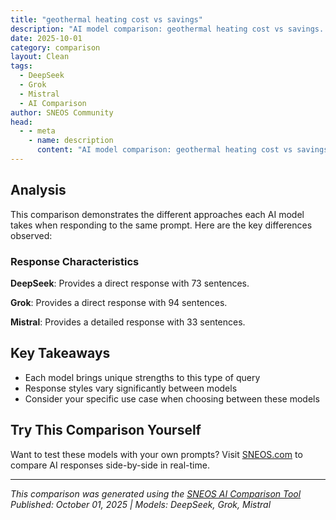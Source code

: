 ```yaml
---
title: "geothermal heating cost vs savings"
description: "AI model comparison: geothermal heating cost vs savings..."
date: 2025-10-01
category: comparison
layout: Clean
tags:
  - DeepSeek
  - Grok
  - Mistral
  - AI Comparison
author: SNEOS Community
head:
  - - meta
    - name: description
      content: "AI model comparison: geothermal heating cost vs savings..."
---
```


<ChatComparison
  title="geothermal heating cost vs savings"
  prompt="geothermal heating cost vs savings"
  :responses='{
    "DeepSeek": "Of course. This is an excellent question, as the decision to install a geothermal heating and cooling system (also called a ground-source heat pump) is a significant financial investment with a long-term outlook.\n\nHere\u2019s a detailed breakdown of the costs, the savings, and the factors that determine your payback period.\n\n### Executive Summary: The Big Picture\n\n*   **Cost:** Geothermal systems have very **high upfront costs** ($15,000 - $50,000\u002B), primarily due to the ground loop installation.\n*   **Savings:** They provide **significant long-term savings** on monthly utility bills (25% to 70% compared to conventional systems) and have low maintenance costs.\n*   **Verdict:** It\u0027s an investment. The high initial cost is offset by lower operating costs over time, leading to a positive return on investment (ROI), but the payback period is typically long-term (5-20 years).\n\n---\n\n### Part 1: The High Upfront Cost (The Investment)\n\nThe total cost varies dramatically based on your location, home size, soil conditions, and the type of ground loop.\n\n**Key Cost Factors:**\n\n1.  **Ground Loop Installation:** This is the most expensive part, often 50-70% of the total cost. It involves excavating your yard.\n    *   **Horizontal Loop:** Cheaper ($10,000 - $25,000) but requires a large, open yard.\n    *   **Vertical Loop:** More expensive ($20,000 - $35,000\u002B) but ideal for smaller lots. Requires deep drilling.\n    *   **Pond/Lake Loop:** Least expensive if you have a suitable body of water.\n\n2.  **Heat Pump Unit Itself:** The indoor unit costs $3,000 - $8,000, similar to a high-end traditional system.\n\n3.  **Home Size and Existing Ductwork:** A larger home requires a larger, more expensive system. Retrofitting ductwork adds significant cost.\n\n4.  **Location and Labor:** Costs for drilling and excavation vary by region.\n\n**Typical Total Cost Range:**\n*   **For a 2,500 sq. ft. home:** The total installed cost typically falls between **$20,000 and $35,000.**\n\n---\n\n### Part 2: The Long-Term Savings (The Payoff)\n\nThis is where geothermal shines. Savings come from three main areas:\n\n**1. Massive Reduction in Heating \u0026 Cooling Bills:**\nGeothermal systems are extremely efficient because they move heat instead of creating it by burning fuel. They are **300-600% efficient**, compared to a high-efficiency gas furnace which is 90-98% efficient.\n\n*   **Compared to Electric Resistance (Baseboards, Old Furnaces):** You can save **50-70%** on your heating bill. The payback period is fastest here.\n*   **Compared to Fuel Oil or Propane:** You can save **40-60%** on your heating costs.\n*   **Compared to a Standard Natural Gas Furnace:** Savings are more modest but still significant, typically **25-50%** on heating. The payback period is longest in areas with cheap natural gas.\n*   **Cooling Savings:** A geothermal system is also a highly efficient air conditioner, often **20-40% more efficient** than the best conventional central air conditioners.\n\n**2. Low Maintenance Costs:**\nThe underground loops are built to last 50\u002B years. The indoor heat pump unit is protected from the elements and has a long lifespan (20-25 years). Annual maintenance is simple and inexpensive compared to fossil fuel systems.\n\n**3. Potential Additional Financial Benefits:**\n*   **Federal Tax Credits (U.S.):** The **Residential Clean Energy Credit** offers a **30% tax credit** on the total installed cost through 2032. This is a massive incentive that can reduce your net cost by thousands.\n    *   *Example: On a $30,000 system, your tax credit would be $9,000, making your net cost $21,000.*\n*   **State \u0026 Local Incentives:** Many states and utility companies offer additional rebates and tax incentives.\n*   **Increased Home Value:** Studies have shown a geothermal system can increase your property\u0027s resale value.\n\n---\n\n### Part 3: The Payback Period Analysis\n\nThe payback period is the time it takes for your annual savings to equal the net cost of the system.\n\n**Scenario: A 2,500 sq. ft. home switching from an old system.**\n\n| Factor | Scenario A (Favorable) | Scenario B (Less Favorable) |\n| :--- | :--- | :--- |\n| **Existing System** | Old Fuel Oil / Electric | Modern Natural Gas |\n| **Annual Energy Bill** | $4,500 | $2,200 |\n| **Geo System Installed Cost** | $30,000 | $30,000 |\n| **Federal Tax Credit (30%)** | -$9,000 | -$9,000 |\n| **Net System Cost** | **$21,000** | **$21,000** |\n| **Estimated Annual Savings** | 50% ($2,250/year) | 30% ($660/year) |\n| **Simple Payback Period** | **~9.3 years** | **~31.8 years** |\n\n**Key Takeaway:** The payback period is highly sensitive to:\n*   **What you are replacing:** The worse your current system, the faster the payback.\n*   **Local fuel costs:** If natural gas is very cheap, the payback is slower. If electricity, oil, or propane is expensive, the payback is faster.\n*   **Available Incentives:** The 30% federal tax credit is a game-changer.\n\n---\n\n### Geothermal vs. Other Systems: A Quick Comparison Table\n\n| System Type | Upfront Cost | Operating Cost (Heating) | Lifespan | Environmental Impact |\n| :--- | :--- | :--- | :--- | :--- |\n| **Geothermal** | Very High | **Very Low** | 20-25 yrs (unit)\u003Cbr\u003E50\u002B yrs (loop) | **Very Low** |\n| **Standard Air-Source Heat Pump** | Medium | Low | 15 years | Low |\n| **High-Efficiency Gas Furnace** | Medium-Low | Low (if gas is cheap) | 15-20 years | Medium |\n| **Oil Furnace** | Medium | High | 15-20 years | High |\n| **Electric Furnace** | Low | **Very High** | 15-20 years | High (if grid is dirty) |\n\n### Conclusion: Is Geothermal Worth It?\n\n**Geothermal is likely a GREAT financial decision if:**\n\n*   You plan to stay in your home for **10\u002B years** to realize the long-term savings.\n*   You are replacing an expensive system like **electric resistance, fuel oil, or propane.**\n*   You have **access to incentives** (like the 30% federal tax credit).\n*   You have a suitable property for the ground loops.\n*   You value **comfort, quiet operation, and environmental benefits** alongside cost savings.\n\n**Geothermal might be a POOR financial decision if:**\n\n*   You plan to move in less than **5-7 years** (you won\u0027t recoup the investment).\n*   You have **very cheap natural gas** and a new, efficient furnace.\n*   Your property is unsuitable for ground loops (e.g., small lot with bedrock).\n*   You cannot afford the high upfront cost, even with financing.\n\n**Final Advice:**\nGet multiple quotes from qualified geothermal installers. A good installer will perform a **Manual J calculation** to properly size the system and should provide you with a detailed estimate of your projected annual energy savings and payback period based on your local energy prices and current home setup. This personalized analysis is crucial for making the right decision.",
    "Grok": "The cost and potential savings of geothermal heating (also known as ground source heat pumps) depend on several factors, including the size of your home, local energy prices, climate, and the efficiency of the system. Below, I\u2019ll break down the costs and savings associated with geothermal heating compared to traditional heating systems (like natural gas, oil, or electric heat).\n\n---\n\n### **Upfront Costs of Geothermal Heating**\nGeothermal heating systems are more expensive to install than conventional systems due to the need for ground loops or wells. Here\u2019s what to expect:\n\n1. **Installation Costs**:\n   - **Residential Systems**: $10,000 to $25,000 or more, depending on the system type (horizontal loop, vertical loop, or open loop), size of the home, and soil conditions.\n   - **Horizontal Loop Systems**: Typically cheaper ($10,000\u2013$15,000) but require more land for underground loops.\n   - **Vertical Loop Systems**: More expensive ($15,000\u2013$25,000) due to drilling deep boreholes, but better for smaller properties.\n   - These costs include equipment (heat pump unit) and labor (drilling or excavation).\n\n2. **Additional Costs**:\n   - Ductwork modifications (if not already in place): $1,000\u2013$5,000.\n   - Permits and site assessments: $500\u2013$2,000.\n   - Larger homes or challenging terrain (rocky soil, limited space) can increase costs significantly.\n\n3. **Incentives**:\n   - In the U.S., the federal tax credit under the Inflation Reduction Act (as of 2023) offers a 30% credit on geothermal system installation costs. Check for state or local rebates as well, which can reduce the net cost by thousands of dollars.\n\n---\n\n### **Operating Costs and Savings**\nGeothermal systems have much lower operating costs compared to traditional heating systems because they use the stable temperature of the ground to heat and cool your home, rather than burning fuel or relying solely on electricity.\n\n1. **Energy Efficiency**:\n   - Geothermal heat pumps have a Coefficient of Performance (COP) of 3 to 5, meaning they produce 3\u20135 units of heat for every unit of electricity used. In contrast, electric resistance heaters have a COP of 1, and even high-efficiency gas furnaces are less efficient overall when factoring in fuel costs.\n   - They can reduce energy consumption for heating by 30%\u201360% compared to traditional systems.\n\n2. **Annual Savings**:\n   - Savings vary based on local energy prices and climate, but here are general estimates:\n     - Compared to electric heating: $500\u2013$1,500 per year.\n     - Compared to oil or propane: $800\u2013$2,000 per year.\n     - Compared to natural gas: $300\u2013$800 per year (savings are smaller due to gas being relatively cheap in many areas).\n   - Example: For a 2,000 sq. ft. home in a moderate climate, a geothermal system might save $1,000/year compared to an electric or oil system.\n\n3. **Cooling Savings**:\n   - Geothermal systems also provide cooling in summer, often more efficiently than conventional air conditioners, saving an additional $100\u2013$500 annually on cooling costs.\n\n4. **Maintenance Costs**:\n   - Geothermal systems require minimal maintenance (e.g., filter changes, annual checkups), costing $100\u2013$300 per year. They have fewer moving parts than traditional HVAC systems, reducing repair costs over time.\n\n---\n\n### **Break-Even Point and Long-Term Savings**\nGeothermal systems have a high upfront cost but pay off over time through energy savings. Here\u2019s how to think about the return on investment (ROI):\n\n1. **Payback Period**:\n   - With annual savings of $800\u2013$1,500 and a net installation cost of $10,000\u2013$20,000 (after incentives), the payback period is typically **7\u201315 years**.\n   - In colder climates or areas with high energy costs (e.g., oil-dependent regions), payback can be faster (5\u201310 years).\n   - In areas with cheap natural gas, payback might be longer (15\u201320 years).\n\n2. **Lifespan**:\n   - Geothermal heat pumps last 20\u201325 years (indoor units) and the ground loops can last 50\u002B years, far longer than traditional furnaces (10\u201315 years) or air conditioners (10\u201312 years). This longevity adds to long-term savings.\n\n3. **Property Value**:\n   - Installing a geothermal system can increase your home\u2019s resale value, as energy-efficient homes are attractive to buyers. Some studies suggest a potential 5\u201310% boost in property value, depending on the market.\n\n---\n\n### **Geothermal vs. Traditional Systems: Cost Comparison Example**\nAssumptions: 2,000 sq. ft. home, moderate climate, U.S. average energy prices (as of 2023).\n\n| **System Type**            | **Upfront Cost** | **Annual Operating Cost** | **Annual Savings** | **Payback Period** |\n|----------------------------|------------------|---------------------------|--------------------|--------------------|\n| Geothermal Heat Pump       | $15,000 (net after 30% tax credit) | $800 (electricity for pump) | $1,000 (vs. oil/electric) | 10\u201315 years        |\n| Natural Gas Furnace \u002B AC   | $5,000\u2013$7,000    | $1,200 (gas \u002B electric)    | N/A                | N/A                |\n| Oil Furnace \u002B AC           | $6,000\u2013$8,000    | $1,800 (oil \u002B electric)    | N/A                | N/A                |\n| Electric Heat \u002B AC         | $4,000\u2013$6,000    | $2,000 (electricity)       | N/A                | N/A                |\n\n---\n\n### **Factors That Affect Costs and Savings**\n1. **Climate**:\n   - Colder climates (e.g., Northeast U.S., Canada) see higher savings due to greater heating needs.\n   - Warmer climates (e.g., Southeast U.S.) may see more cooling savings but less overall benefit if heating demand is low.\n\n2. **Energy Prices**:\n   - High electricity, oil, or propane costs make geothermal more attractive.\n   - Low natural gas prices reduce relative savings.\n\n3. **Home Size and Insulation**:\n   - Larger or poorly insulated homes require bigger systems, increasing costs but also potentially savings.\n   - Energy audits and insulation upgrades can maximize efficiency and savings.\n\n4. **System Design**:\n   - Properly sizing the system and choosing the right loop type (horizontal vs. vertical) impacts both cost and performance.\n\n---\n\n### **Pros and Cons for Cost vs. Savings**\n**Pros**:\n- Significant long-term energy savings (30%\u201360% reduction in heating/cooling costs).\n- Low maintenance and long lifespan (20\u201350 years).\n- Environmentally friendly (reduces carbon footprint by up to 70% compared to fossil fuel systems).\n- Increases home value and can qualify for tax incentives.\n\n**Cons**:\n- High upfront installation cost.\n- Not feasible for all properties (requires space for loops or drilling).\n- Longer payback period in areas with cheap alternative energy sources (e.g., natural gas).\n- Minor ongoing electricity costs to run the heat pump.\n\n---\n\n### **Conclusion**\nGeothermal heating is a worthwhile investment if you plan to stay in your home long-term (10\u002B years), live in an area with high energy costs or extreme temperatures, and can take advantage of tax credits or rebates. While the upfront cost is high, the energy savings, low maintenance, and system longevity often make it cheaper over its lifetime compared to traditional systems.\n\nTo get a precise cost vs. savings analysis, request quotes from local geothermal contractors and compare them to your current heating/cooling expenses. Additionally, use online calculators (like those from Energy Star or the U.S. Department of Energy) to estimate savings based on your specific location and home details.",
    "Mistral": "Geothermal heating systems, also known as ground-source heat pumps, can offer significant long-term savings compared to traditional heating systems, but they come with higher upfront costs. Here\u0027s a breakdown of costs and savings:\n\n### Upfront Costs\n1. **Installation Costs**:\n   - **Geothermal System**: The installation cost for a geothermal heating system can range from $10,000 to $30,000, depending on the size of the system, the type of loop (horizontal or vertical), and the complexity of the installation.\n   - **Traditional Systems**: A conventional heating system, such as a gas furnace or electric heat pump, typically costs between $3,000 and $10,000 to install.\n\n2. **Equipment Costs**:\n   - **Geothermal Heat Pump**: The heat pump itself can cost between $3,000 and $10,000.\n   - **Traditional Equipment**: A gas furnace might cost between $1,000 and $3,000, while an electric heat pump might cost between $2,000 and $5,000.\n\n### Operating Costs\n1. **Energy Efficiency**:\n   - **Geothermal System**: Geothermal heat pumps are highly energy-efficient, typically saving 30-60% on heating costs compared to traditional systems. They use the earth\u0027s natural heat to warm your home, reducing the need for electricity or gas.\n   - **Traditional Systems**: Conventional systems rely on fossil fuels or electricity, which can be more expensive and less efficient.\n\n2. **Maintenance Costs**:\n   - **Geothermal System**: Geothermal systems generally require less maintenance than traditional systems. The indoor components typically last 25 years, and the ground loop can last over 50 years.\n   - **Traditional Systems**: Traditional systems may require more frequent maintenance and have a shorter lifespan, typically 15-20 years for a gas furnace.\n\n### Long-Term Savings\n1. **Energy Savings**:\n   - **Geothermal System**: Over time, the energy savings from a geothermal system can offset the higher upfront costs. Homeowners can save hundreds to thousands of dollars annually on heating and cooling costs.\n   - **Traditional Systems**: While initial costs are lower, ongoing energy costs can be higher, reducing long-term savings.\n\n2. **Environmental Impact**:\n   - **Geothermal System**: Geothermal systems are more environmentally friendly, reducing carbon emissions and contributing to sustainability goals.\n   - **Traditional Systems**: Conventional systems often have a higher environmental impact due to their reliance on fossil fuels.\n\n### Incentives and Rebates\n1. **Government Incentives**:\n   - **Geothermal System**: Many governments offer tax credits, rebates, and other incentives for installing geothermal systems. For example, in the United States, the federal government offers a 30% tax credit for geothermal heat pumps.\n   - **Traditional Systems**: There may be fewer incentives available for traditional heating systems.\n\n### Summary\n- **Upfront Costs**: Higher for geothermal systems.\n- **Operating Costs**: Lower for geothermal systems.\n- **Long-Term Savings**: Significant for geothermal systems due to energy efficiency and lower maintenance costs.\n- **Environmental Impact**: Better for geothermal systems.\n- **Incentives**: More available for geothermal systems.\n\nIn conclusion, while geothermal heating systems have higher upfront costs, they offer substantial long-term savings and environmental benefits. The decision to invest in a geothermal system should consider both the initial investment and the long-term financial and environmental advantages."
  }'
  published-date="17:29"
/>

## Analysis

This comparison demonstrates the different approaches each AI model takes when responding to the same prompt. Here are the key differences observed:

### Response Characteristics

**DeepSeek**: Provides a direct response with 73 sentences. 

**Grok**: Provides a direct response with 94 sentences. 

**Mistral**: Provides a detailed response with 33 sentences. 

## Key Takeaways

- Each model brings unique strengths to this type of query
- Response styles vary significantly between models
- Consider your specific use case when choosing between these models

## Try This Comparison Yourself

Want to test these models with your own prompts? Visit [SNEOS.com](https://sneos.com) to compare AI responses side-by-side in real-time.

---

*This comparison was generated using the [SNEOS AI Comparison Tool](https://sneos.com)*
*Published: October 01, 2025 | Models: DeepSeek, Grok, Mistral*
